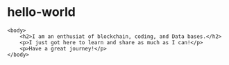 # hello-world

<!DOCTYPE html>
<html>
	<head>
		<title> Hello-World! </title>
		<meta charset="utf-8">
	</head>

	<body>
		<h2>I am an enthusiat of blockchain, coding, and Data bases.</h2>
		<p>I just got here to learn and share as much as I can!</p>
		<p>Have a great journey!</p>
	</body>
</html>
